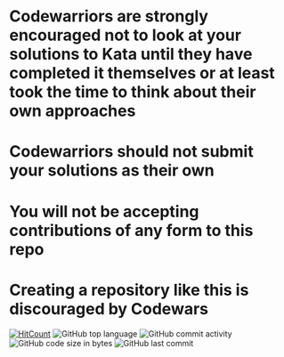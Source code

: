 Codewarriors are strongly encouraged not to look at your solutions to Kata until they have completed it themselves or at least took the time to think about their own approaches
===============
Codewarriors should not submit your solutions as their own
===============
You will not be accepting contributions of any form to this repo
===============
Creating a repository like this is discouraged by Codewars
===============

[![HitCount](http://hits.dwyl.io/Automedon/codewars.svg)](http://hits.dwyl.io/Automedon/codewars)
![GitHub top language](https://img.shields.io/github/languages/top/Automedon/codewars)
![GitHub commit activity](https://img.shields.io/github/commit-activity/m/Automedon/codewars)
![GitHub code size in bytes](https://img.shields.io/github/languages/code-size/Automedon/codewars)
![GitHub last commit](https://img.shields.io/github/last-commit/Automedon/codewars)


